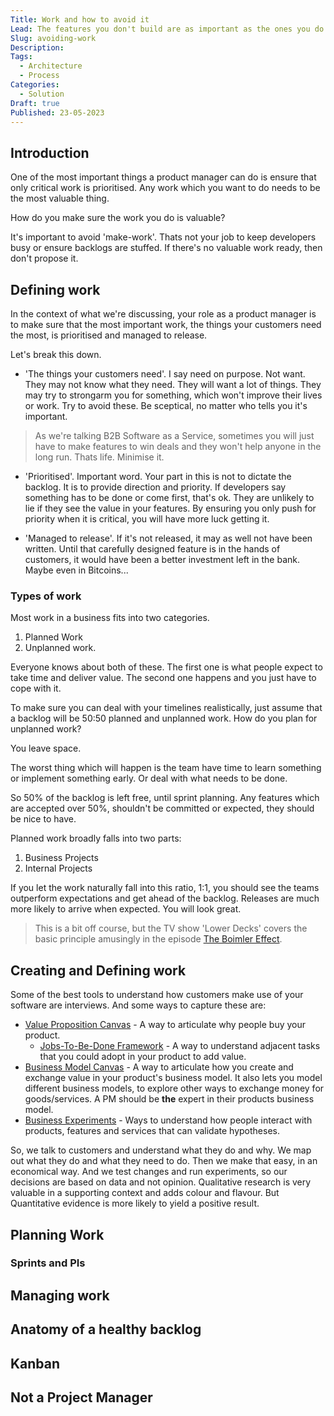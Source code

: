 ```yaml
---
Title: Work and how to avoid it
Lead: The features you don't build are as important as the ones you do
Slug: avoiding-work
Description:
Tags:
  - Architecture
  - Process
Categories:
  - Solution
Draft: true
Published: 23-05-2023
---
```

## Introduction

One of the most important things a product manager can do is ensure that only critical work is prioritised. Any work which you want to do needs to be the most valuable thing.

How do you make sure the work you do is valuable?

It's important to avoid 'make-work'. Thats not your job to keep developers busy or ensure backlogs are stuffed. If there's no valuable work ready, then don't propose it.

## Defining work

In the context of what we're discussing, your role as a product manager is to make sure that the most important work, the things your customers need the most, is prioritised and managed to release.

Let's break this down.

* 'The things your customers need'. I say need on purpose. Not want. They may not know what they need. They will want a lot of things. They may try to strongarm you for something, which won't improve their lives or work. Try to avoid these. Be sceptical, no matter who tells you it's important.

> As we're talking B2B Software as a Service, sometimes you will just have to make features to win deals and they won't help anyone in the long run. Thats life. Minimise it.

* 'Prioritised'. Important word. Your part in this is not to dictate the backlog. It is to provide direction and priority. If developers say something has to be done or come first, that's ok. They are unlikely to lie if they see the value in your features. By ensuring you only push for priority when it is critical, you will have more luck getting it.

* 'Managed to release'. If it's not released, it may as well not have been written. Until that carefully designed feature is in the hands of customers, it would have been a better investment left in the bank. Maybe even in Bitcoins...

### Types of work

Most work in a business fits into two categories.

1. Planned Work
2. Unplanned work.

Everyone knows about both of these. The first one is what people expect to take time and deliver value. The second one happens and you just have to cope with it.

To make sure you can deal with your timelines realistically, just assume that a backlog will be 50:50 planned and unplanned work. How do you plan for unplanned work?

You leave space.

The worst thing which will happen is the team have time to learn something or implement something early. Or deal with what needs to be done.

So 50% of the backlog is left free, until sprint planning. Any features which are accepted over 50%, shouldn't be committed or expected, they should be nice to have.

Planned work broadly falls into two parts:

1. Business Projects
2. Internal Projects

If you let the work naturally fall into this ratio, 1:1, you should see the teams outperform expectations and get ahead of the backlog. Releases are much more likely to arrive when expected. You will look great.

> This is a bit off course, but the TV show 'Lower Decks' covers the basic principle amusingly in the episode [The Boimler Effect](https://www.youtube.com/watch?v=bGRlBNSezFc).

## Creating and Defining work

Some of the best tools to understand how customers make use of your software are interviews. And some ways to capture these are:

* [Value Proposition Canvas](https://www.strategyzer.com/canvas/value-proposition-canvas) - A way to articulate why people buy your product.
  * [Jobs-To-Be-Done Framework](https://strategyn.com/jobs-to-be-done/) - A way to understand adjacent tasks that you could adopt in your product to add value.
* [Business Model Canvas](https://www.strategyzer.com/canvas) - A way to articulate how you create and exchange value in your product's business model. It also lets you model different business models, to explore other ways to exchange money for goods/services. A PM should be **the** expert in their products business model.
* [Business Experiments](https://www.strategyzer.com/test) - Ways to understand how people interact with products, features and services that can validate hypotheses.

So, we talk to customers and understand what they do and why. We map out what they do and what they need to do. Then we make that easy, in an economical way. And we test changes and run experiments, so our decisions are based on data and not opinion. Qualitative research is very valuable in a supporting context and adds colour and flavour. But Quantitative evidence is more likely to yield a positive result.

## Planning Work

### Sprints and PIs

## Managing work

## Anatomy of a healthy backlog

## Kanban

## Not a Project Manager
